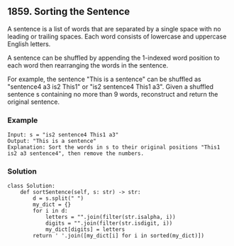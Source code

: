## 1859. Sorting the Sentence

A sentence is a list of words that are separated by a single space with no leading or trailing spaces. Each word consists of lowercase and uppercase English letters.

A sentence can be shuffled by appending the 1-indexed word position to each word then rearranging the words in the sentence.

For example, the sentence "This is a sentence" can be shuffled as "sentence4 a3 is2 This1" or "is2 sentence4 This1 a3".
Given a shuffled sentence s containing no more than 9 words, reconstruct and return the original sentence.

### Example
```
Input: s = "is2 sentence4 This1 a3"
Output: "This is a sentence"
Explanation: Sort the words in s to their original positions "This1 is2 a3 sentence4", then remove the numbers.
```
### Solution
```
class Solution:
    def sortSentence(self, s: str) -> str:
        d = s.split(" ")
        my_dict = {}
        for i in d:
            letters = "".join(filter(str.isalpha, i))
            digits = "".join(filter(str.isdigit, i))
            my_dict[digits] = letters
        return ' '.join([my_dict[i] for i in sorted(my_dict)])
```